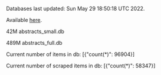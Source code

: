 Databases last updated: Sun May 29 18:50:18 UTC 2022. 

Available [here](https://github.com/cbeauhilton/ash-db/releases).


42M	abstracts_small.db

489M	abstracts_full.db

Current number of items in db:
[{"count(*)": 96904}]

Current number of scraped items in db:
[{"count(*)": 58347}]
